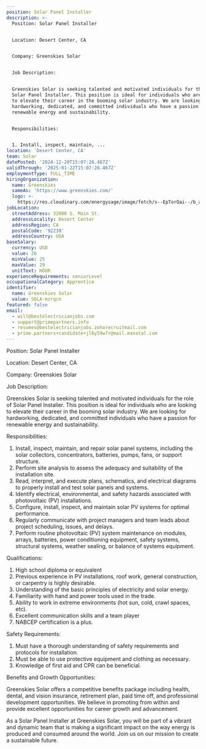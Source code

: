 ```yaml
---
position: Solar Panel Installer
description: >-
  Position: Solar Panel Installer


  Location: Desert Center, CA


  Company: Greenskies Solar


  Job Description:


  Greenskies Solar is seeking talented and motivated individuals for the role of
  Solar Panel Installer. This position is ideal for individuals who are looking
  to elevate their career in the booming solar industry. We are looking for
  hardworking, dedicated, and committed individuals who have a passion for
  renewable energy and sustainability. 


  Responsibilities:


  1. Install, inspect, maintain, ...
location: 'Desert Center, CA'
team: Solar
datePosted: '2024-12-20T15:07:26.467Z'
validThrough: '2025-01-22T15:07:26.467Z'
employmentType: FULL_TIME
hiringOrganization:
  name: Greenskies
  sameAs: 'https://www.greenskies.com/'
  logo: >-
    https://res.cloudinary.com/energysage/image/fetch/s--EpTorQai--/b_auto,c_pad,f_auto,h_200,q_auto,w_200/https://es-media-prod.s3.amazonaws.com/media/supplier/logo/source/Greenskies_Clean_Focus_Company.jpg
jobLocation:
  streetAddress: 32000 S. Main St.
  addressLocality: Desert Center
  addressRegion: CA
  postalCode: '92239'
  addressCountry: USA
baseSalary:
  currency: USD
  value: 26
  minValue: 25
  maxValue: 29
  unitText: HOUR
experienceRequirements: seniorLevel
occupationalCategory: Apprentice
identifier:
  name: Greenskies Solar
  value: SOLA-mzrqcn
featured: false
email:
  - will@bestelectricianjobs.com
  - support@primepartners.info
  - resumes@bestelectricianjobs.zohorecruitmail.com
  - prime.partners+candidate+jl6y59w7r@mail.manatal.com
---
```




Position: Solar Panel Installer

Location: Desert Center, CA

Company: Greenskies Solar

Job Description:

Greenskies Solar is seeking talented and motivated individuals for the role of Solar Panel Installer. This position is ideal for individuals who are looking to elevate their career in the booming solar industry. We are looking for hardworking, dedicated, and committed individuals who have a passion for renewable energy and sustainability. 

Responsibilities:

1. Install, inspect, maintain, and repair solar panel systems, including the solar collectors, concentrators, batteries, pumps, fans, or support structure.
2. Perform site analysis to assess the adequacy and suitability of the installation site.
3. Read, interpret, and execute plans, schematics, and electrical diagrams to properly install and test solar panels and systems.
4. Identify electrical, environmental, and safety hazards associated with photovoltaic (PV) installations.
5. Configure, install, inspect, and maintain solar PV systems for optimal performance.
6. Regularly communicate with project managers and team leads about project scheduling, issues, and delays.
7. Perform routine photovoltaic (PV) system maintenance on modules, arrays, batteries, power conditioning equipment, safety systems, structural systems, weather sealing, or balance of systems equipment.

Qualifications:

1. High school diploma or equivalent
2. Previous experience in PV installations, roof work, general construction, or carpentry is highly desirable.
3. Understanding of the basic principles of electricity and solar energy.
4. Familiarity with hand and power tools used in the trade.
5. Ability to work in extreme environments (hot sun, cold, crawl spaces, etc).
6. Excellent communication skills and a team player
7. NABCEP certification is a plus.

Safety Requirements:

1. Must have a thorough understanding of safety requirements and protocols for installation.
2. Must be able to use protective equipment and clothing as necessary.
3. Knowledge of first aid and CPR can be beneficial.

Benefits and Growth Opportunities:

Greenskies Solar offers a competitive benefits package including health, dental, and vision insurance, retirement plan, paid time off, and professional development opportunities. We believe in promoting from within and provide excellent opportunities for career growth and advancement.

As a Solar Panel Installer at Greenskies Solar, you will be part of a vibrant and dynamic team that is making a significant impact on the way energy is produced and consumed around the world. Join us on our mission to create a sustainable future.
